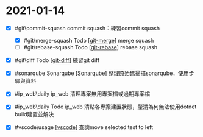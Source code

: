 # 2021-01-14

- [x] #git\commit-squash commit squash：練習commit squash
    - [x] #git\merge-squash Todo [[git-merge]] merge squash
    - [ ] #git\rebase-squash Todo [[git-rebase]] rebase squash
- [x] #git\diff Todo [[git-diff]] 練習git diff
- [x] #sonarqube Sonarqube [[Sonarqube]] 整理原始碼掃描sonarqube，使用步驟與資料
- [x] #ip_web\daily ip_web 清理專案無用專案檔或過期專案檔
- [x] #ip_web\daily Todo ip_web 清點各專案建置狀態，釐清為何無法使用dotnet build建置並解決
- [x] #vscode\usage [[vscode]] 查詢move selected test to left


[//begin]: # "Autogenerated link references for markdown compatibility"
[git-merge]: ../../../../devops/1-plan/learning/git/git-merge.md "Git Merge"
[git-rebase]: ../../../../devops/1-plan/learning/git/git-rebase.md "Git Rebase"
[git-diff]: ../../../../devops/1-plan/learning/git/git-diff.md "Git Diff"
[Sonarqube]: ../../../../devops/4-test/learning/scanner/sonarqube.md "Sonarqube"
[vscode]: ../../../../devops/2-code/learning/tool/vscode/vscode.md "Vscode"
[//end]: # "Autogenerated link references"